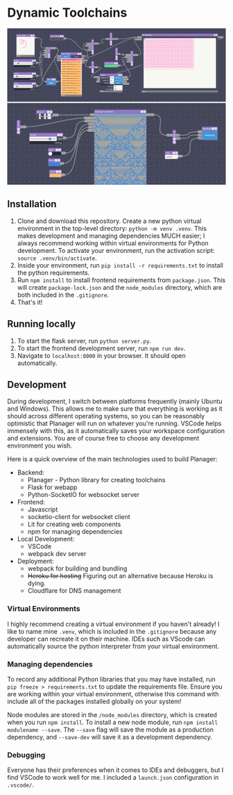 # Dynamic Toolchains

![](docs/images/watercolor.png)
![](docs/images/automata.png)


## Installation

1. Clone and download this repository. Create a new python virtual environment
   in the top-level directory: `python -m venv .venv`. This makes development
   and managing dependencies MUCH easier; I always recommend working within
   virtual environments for Python development. To activate your environment,
   run the activation script: `source .venv/bin/activate`.
2. Inside your environment, run `pip install -r requirements.txt` to install the
   python requirements.
3. Run `npm install` to install frontend requirements from `package.json`. This
   will create `package-lock.json` and the `node_modules` directory, which are
   both included in the `.gitignore`.
4. That's it!

## Running locally

1. To start the flask server, run `python server.py`.
2. To start the frontend development server, run `npm run dev`.
3. Navigate to `localhost:8000` in your browser. It should open automatically.

## Development

During development, I switch between platforms frequently (mainly Ubuntu and
Windows). This allows me to make sure that everything is working as it should
across different operating systems, so you can be reasonably optimistic that
Planager will run on whatever you're running. VSCode helps immensely with this,
as it automatically saves your workspace configuration and extensions. You are
of course free to choose any development environment you wish.

Here is a quick overview of the main technologies used to build Planager:

- Backend:
  - Planager - Python library for creating toolchains
  - Flask for webapp
  - Python-SocketIO for websocket server
- Frontend:
  - Javascript
  - socketio-client for websocket client
  - Lit for creating web components
  - npm for managing dependencies
- Local Development:
  - VSCode
  - webpack dev server
- Deployment:
  - webpack for building and bundling
  - ~~Heroku for hosting~~ Figuring out an alternative because Heroku is dying.
  - Cloudflare for DNS management

### Virtual Environments

I highly recommend creating a virtual environment if you haven't already! I like
to name mine `.venv`, which is included in the `.gitignore` because any
developer can recreate it on their machine. IDEs such as VScode can
automatically source the python interpreter from your virtual environment.

### Managing dependencies

To record any additional Python libraries that you may have installed, run
`pip freeze > requirements.txt` to update the requirements file. Ensure you are
working within your virtual environment, otherwise this command with include all
of the packages installed globally on your system!

Node modules are stored in the `/node_modules` directory, which is created when
you run `npm install`. To install a new node module, run
`npm install modulename --save`. The `--save` flag will save the module as a
production dependency, and `--save-dev` will save it as a development
dependency.

### Debugging

Everyone has their preferences when it comes to IDEs and debuggers, but I find
VSCode to work well for me. I included a `launch.json` configuration in `.vscode/`.
